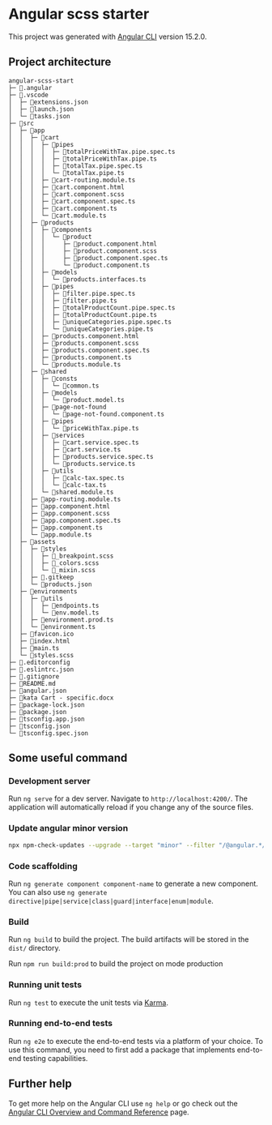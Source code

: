 # Angular scss starter

This project was generated with [Angular CLI](https://github.com/angular/angular-cli) version 15.2.0.

## Project architecture
```
angular-scss-start
├─ 📁.angular
├─ 📁.vscode
│  ├─ 📄extensions.json
│  ├─ 📄launch.json
│  └─ 📄tasks.json
├─ 📁src
│  ├─ 📁app
│  │  ├─ 📁cart
│  │  │  ├─ 📁pipes
│  │  │  │  ├─ 📄totalPriceWithTax.pipe.spec.ts
│  │  │  │  ├─ 📄totalPriceWithTax.pipe.ts
│  │  │  │  ├─ 📄totalTax.pipe.spec.ts
│  │  │  │  └─ 📄totalTax.pipe.ts
│  │  │  ├─ 📄cart-routing.module.ts
│  │  │  ├─ 📄cart.component.html
│  │  │  ├─ 📄cart.component.scss
│  │  │  ├─ 📄cart.component.spec.ts
│  │  │  ├─ 📄cart.component.ts
│  │  │  └─ 📄cart.module.ts
│  │  ├─ 📁products
│  │  │  ├─ 📁components
│  │  │  │  └─ 📁product
│  │  │  │     ├─ 📄product.component.html
│  │  │  │     ├─ 📄product.component.scss
│  │  │  │     ├─ 📄product.component.spec.ts
│  │  │  │     └─ 📄product.component.ts
│  │  │  ├─ 📁models
│  │  │  │  └─ 📄products.interfaces.ts
│  │  │  ├─ 📁pipes
│  │  │  │  ├─ 📄filter.pipe.spec.ts
│  │  │  │  ├─ 📄filter.pipe.ts
│  │  │  │  ├─ 📄totalProductCount.pipe.spec.ts
│  │  │  │  ├─ 📄totalProductCount.pipe.ts
│  │  │  │  ├─ 📄uniqueCategories.pipe.spec.ts
│  │  │  │  └─ 📄uniqueCategories.pipe.ts
│  │  │  ├─ 📄products.component.html
│  │  │  ├─ 📄products.component.scss
│  │  │  ├─ 📄products.component.spec.ts
│  │  │  ├─ 📄products.component.ts
│  │  │  └─ 📄products.module.ts
│  │  ├─ 📁shared
│  │  │  ├─ 📁consts
│  │  │  │  └─ 📄common.ts
│  │  │  ├─ 📁models
│  │  │  │  └─ 📄product.model.ts
│  │  │  ├─ 📁page-not-found
│  │  │  │  └─ 📄page-not-found.component.ts
│  │  │  ├─ 📁pipes
│  │  │  │  └─ 📄priceWithTax.pipe.ts
│  │  │  ├─ 📁services
│  │  │  │  ├─ 📄cart.service.spec.ts
│  │  │  │  ├─ 📄cart.service.ts
│  │  │  │  ├─ 📄products.service.spec.ts
│  │  │  │  └─ 📄products.service.ts
│  │  │  ├─ 📁utils
│  │  │  │  ├─ 📄calc-tax.spec.ts
│  │  │  │  └─ 📄calc-tax.ts
│  │  │  └─ 📄shared.module.ts
│  │  ├─ 📄app-routing.module.ts
│  │  ├─ 📄app.component.html
│  │  ├─ 📄app.component.scss
│  │  ├─ 📄app.component.spec.ts
│  │  ├─ 📄app.component.ts
│  │  └─ 📄app.module.ts
│  ├─ 📁assets
│  │  ├─ 📁styles
│  │  │  ├─ 📄_breakpoint.scss
│  │  │  ├─ 📄_colors.scss
│  │  │  └─ 📄_mixin.scss
│  │  ├─ 📄.gitkeep
│  │  └─ 📄products.json
│  ├─ 📁environments
│  │  ├─ 📁utils
│  │  │  ├─ 📄endpoints.ts
│  │  │  └─ 📄env.model.ts
│  │  ├─ 📄environment.prod.ts
│  │  └─ 📄environment.ts
│  ├─ 📄favicon.ico
│  ├─ 📄index.html
│  ├─ 📄main.ts
│  └─ 📄styles.scss
├─ 📄.editorconfig
├─ 📄.eslintrc.json
├─ 📄.gitignore
├─ 📄README.md
├─ 📄angular.json
├─ 📄kata Cart - specific.docx
├─ 📄package-lock.json
├─ 📄package.json
├─ 📄tsconfig.app.json
├─ 📄tsconfig.json
└─ 📄tsconfig.spec.json
```

## Some useful command
### Development server

Run `ng serve` for a dev server. Navigate to `http://localhost:4200/`. The application will automatically reload if you change any of the source files.

### Update angular minor version
```bash
npx npm-check-updates --upgrade --target "minor" --filter "/@angular.*/"
```
### Code scaffolding

Run `ng generate component component-name` to generate a new component. You can also use `ng generate directive|pipe|service|class|guard|interface|enum|module`.

### Build

Run `ng build` to build the project. The build artifacts will be stored in the `dist/` directory.

Run `npm run build:prod` to build the project on mode production
### Running unit tests

Run `ng test` to execute the unit tests via [Karma](https://karma-runner.github.io).

### Running end-to-end tests

Run `ng e2e` to execute the end-to-end tests via a platform of your choice. To use this command, you need to first add a package that implements end-to-end testing capabilities.

## Further help

To get more help on the Angular CLI use `ng help` or go check out the [Angular CLI Overview and Command Reference](https://angular.io/cli) page.
